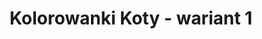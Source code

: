 ---
title: Kolorowanki Koty - wariant 1
description: Kolorowanka Koty - wariant 1
canonical: /zwierzeta/koty
variant_of: koty
image: /koty/1/koty-1.svg
pdf: /koty/1/koty-1.pdf
tags:
- zwierzeta
- koty
alt: "Kolorowanka koty - wariant 1"
---
